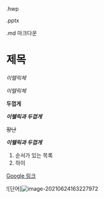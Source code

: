 .hwp

.pptx

.md 마크다운

# 제목

*이텔릭체*

_이텔릭체_

**두껍게**

**_이텔릭과 두껍게_**

~~장난~~

**_이텔릭과 두껍게_**

1. 순서가 있는 목록
2. 하이



[Google 링크](https://google.com)

![단어]![image-20210624163227972](C:\Users\BGBB\AppData\Roaming\Typora\typora-user-images\image-20210624163227972.png)

